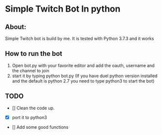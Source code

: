 # Simple Twitch Bot In python

## About:

Simple Twitch bot is build by me. It is tested with Python 3.7.3 and it works

## How to run the bot
1. Open bot.py with your favorite editor and add the oauth, username and the channel to join
2. start it by typing python bot.py (If you have duel python version installed and the default is python 2.7 you need to type python3 to start the bot) 

## TODO
- [] Clean the code up.
- [x] port it to python3
- [] Add some good functions
